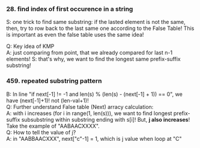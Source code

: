 ### 28. find index of first occurence in a string
S: one trick to find same substring: if the lasted element is not the same, then, try to row back to the last same one according to the False Table! This is important as even the false table uses the same idea!

Q: Key idea of KMP  
A: just comparing from point, that we already compared for last n-1 elements!
S: that's why, we want to find the longest same prefix-suffix substring!


### 459. repeated substring pattern
B: In line "if next[-1] != -1 and len(s) % (len(s) - (next[-1] + 1)) == 0", we have (next[-1]+1)! not (len-val+1)!   
Q: Further understand False table (Next) arracy calculation:  
A: with i increases (for i in range(1, len(s))), we want to find longest prefix-suffix subsubstring within substring ending with s[i]! But, **j also increases**! Take the example of "AABAACXXXX".  
Q: How to tell the value of j?  
A: in "AABBAACXXX", next["c"-1] = 1, which is j value when loop at "C"  
